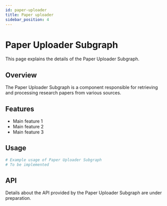 ```yaml
---
id: paper-uploader
title: Paper uploader
sidebar_position: 4
---
```


# Paper Uploader Subgraph

This page explains the details of the Paper Uploader Subgraph.

## Overview

The Paper Uploader Subgraph is a component responsible for retrieving and processing research papers from various sources.

## Features

- Main feature 1
- Main feature 2
- Main feature 3

## Usage

```python
# Example usage of Paper Uploader Subgraph
# To be implemented
```

## API

Details about the API provided by the Paper Uploader Subgraph are under preparation.
